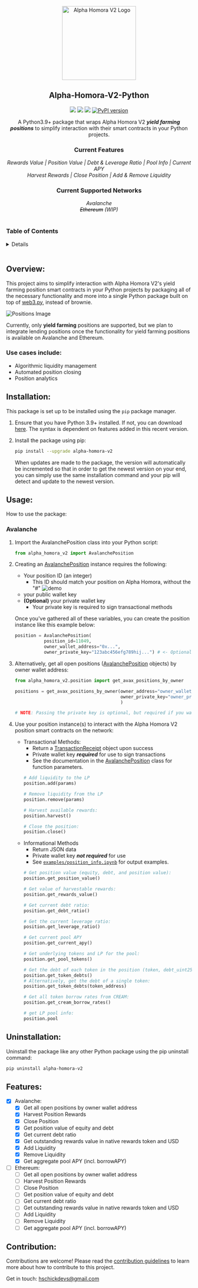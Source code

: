 <!-- PROJECT HEADER -->
<div align="center">
  <a href ="https://homora-v2.alphaventuredao.io/"><img src="https://github.com/PathX-Projects/Alpha-Homora-V2-Python/blob/main/img/ahv2_logo.png?raw=true" alt="Alpha Homora V2 Logo" height="200"></a>
  <br/>
  <h2 align="center"><strong>Alpha-Homora-V2-Python</strong></h2>
    <a href="https://homora-v2.alphaventuredao.io/"><img src="https://img.shields.io/website?down_color=red&down_message=Disconnected&label=Alpha%20Homora%20V2&up_color=blue&up_message=Online&url=https%3A%2F%2Fhomora-v2.alphaventuredao.io%2F"/></a>
    <img src="https://img.shields.io/badge/Python-3.9%2B-yellow"/>
    <a href="https://github.com/PathX-Projects/Alpha-Homora-V2-Python/issues"><img src="https://img.shields.io/github/issues/PathX-Projects/Alpha-Homora-V2-Python?color=red"/></a>
    <a href="https://badge.fury.io/py/alpha-homora-v2"><img src="https://badge.fury.io/py/alpha-homora-v2.svg" alt="PyPI version"></a>
    <p align="center">
        A Python3.9+ package that wraps Alpha Homora V2 <b><i>yield farming positions</i></b> to simplify interaction with their smart contracts in your Python projects.
    </p>
    <h3><strong>Current Features</strong></h3>
    <i>Rewards Value | Position Value | Debt & Leverage Ratio | Pool Info | Current APY</i><br>
    <i>Harvest Rewards | Close Position | Add & Remove Liquidity</i><br>
    <h3><strong>Current Supported Networks</strong></h3>
    <i>Avalanche</i><br>
    <i><del>Ethereum</del> (WIP)</i><br>
</div>
<br>

<!-- TABLE OF CONTENTS -->
### Table of Contents
<details>
  <ol>
    <li><a href="#overview">Overview</a></li>
    <li><a href="#installation">Installation</a></li>
    <li><a href="#usage">Usage</a></li>
    <ol>
      <li><a href="#avalanche">Avalanche</a></li>
    </ol>
    <li><a href="#uninstallation">Uninstallation</a></li>
    <li><a href="#features">Roadmap</a></li>
    <li><a href="#contribution">Contribution</a></li>
  </ol>
</details>
<br>

## Overview:

This project aims to simplify interaction with Alpha Homora V2's yield farming position smart contracts in your Python projects by packaging all of the necessary functionality and more into a single Python package built on top of [web3.py](https://web3py.readthedocs.io/en/stable/), instead of brownie.

![Positions Image](img/site.png)

Currently, only **yield farming** positions are supported, but we plan to integrate lending positions once the functionality for yield farming positions is available on Avalanche and Ethereum.

### Use cases include:
- Algorithmic liquidity management
- Automated position closing
- Position analytics

## Installation:

This package is set up to be installed using the `pip` package manager.

1. Ensure that you have Python 3.9+ installed. If not, you can download [here](https://www.python.org/downloads/release/python-3912/). The syntax is dependent on features added in this recent version.

2. Install the package using pip:
    ```bash
    pip install --upgrade alpha-homora-v2
    ```

    When updates are made to the package, the version will automatically be incremented so that in order to get the newest version on your end, you can simply use the same installation command and your pip will detect and update to the newest version.

## Usage:

How to use the package:

### Avalanche

1. Import the AvalanchePosition class into your Python script:
    ```python
    from alpha_homora_v2 import AvalanchePosition
    ```

<!-- 2. **(Optional)** Instantiate your custom Web3 provider object to interact with the network:
    ```python
   from alpha_homora_v2.util import get_web3_provider
   
    NETWORK_RPC_URL = "your_rpc_url"
    provider = get_web3_provider(NETWORK_RPC_URL)
    ``` -->
2. Creating an [AvalanchePosition](alpha_homora_v2/position.py) instance requires the following:
    - Your position ID (an integer)
        - This ID should match your position on Alpha Homora, without the "#"
          ![demo](https://github.com/PathX-Projects/Alpha-Homora-V2-Python/blob/main/img/id_highlight.png?raw=true)
      
    <!--- DEPRECATED
    - The token symbol/pair (a string)
        - This parameter should exactly match the token symbol/pair displayed on your Alpha Homora as shown below.
        - ![demo](img/token_highlight.png)
    -->
    <!--- DEPRECATED
    - The DEX identifier (a string)
        - This parameter should exactly match the DEX identifier displayed on your Alpha Homora position as shown below.
        - ![demo](img/dex_highlight.png)
    -->

    - your public wallet key
    - **(Optional)** your private wallet key
        - Your private key is required to sign transactional methods
    <!-- - **(Optional)** A web3 provider object
      - If none is passed, an HTTP provider will be created with the [default Avalanche RPC URL](https://api.avax.network/ext/bc/C/rpc) -->

    Once you've gathered all of these variables, you can create the position instance like this example below:
    ```python
    position = AvalanchePosition(
               position_id=11049,
               owner_wallet_address="0x...",
               owner_private_key="123abc456efg789hij...") # <- Optional - see step 4
    ```
    <!-- web3_provider=provider)  # <- Optional If you'd like to use a custom provider -->
3. Alternatively, get all open positions ([AvalanchePosition](alpha_homora_v2/position.py) objects) by owner wallet address:
   ```python
   from alpha_homora_v2.position import get_avax_positions_by_owner
   
   positions = get_avax_positions_by_owner(owner_address="owner_wallet_address",
                                           owner_private_key="owner_private_key", # <- Optional
                                           )
   
   # NOTE: Passing the private key is optional, but required if you want to use transactional methods on the returned AvalanchePosition object(s).
   ```
4. Use your position instance(s) to interact with the Alpha Homora V2 position smart contracts on the network:
   - Transactional Methods:
     - Return a [TransactionReceipt](alpha_homora_v2/receipt.py) object upon success
     - Private wallet key ***required*** for use to sign transactions
     - See the documentation in the [AvalanchePosition](alpha_homora_v2/position.py) class for function parameters.
     ```python
     # Add liquidity to the LP
     position.add(params)

     # Remove liquidity from the LP
     position.remove(params)

     # Harvest available rewards:
     position.harvest()

     # Close the position:
     position.close()
     ```
   - Informational Methods
     - Return JSON data
     - Private wallet key ***not required*** for use
     - See [`examples/position_info.ipynb`](https://github.com/PathX-Projects/Alpha-Homora-V2-Python/blob/development/examples/avalanche/position_info.ipynb) for output examples.
     ```python
     # Get position value (equity, debt, and position value):
     position.get_position_value()

     # Get value of harvestable rewards:
     position.get_rewards_value()

     # Get current debt ratio:
     position.get_debt_ratio()

     # Get the current leverage ratio:
     position.get_leverage_ratio()

     # Get current pool APY
     position.get_current_apy()

     # Get underlying tokens and LP for the pool:
     position.get_pool_tokens()

     # Get the debt of each token in the position (token, debt_uint256, debt_token, debt_usd):
     position.get_token_debts()
     # Alternatively, get the debt of a single token:
     position.get_token_debts(token_address)

     # Get all token borrow rates from CREAM:
     position.get_cream_borrow_rates()

     # get LP pool info:
     position.pool
     ```

## Uninstallation:

Uninstall the package like any other Python package using the pip uninstall command:
```bash
pip uninstall alpha-homora-v2
```

## Features:

- [x] Avalanche:
    - [x] Get all open positions by owner wallet address
    - [x] Harvest Position Rewards
    - [x] Close Position
    - [x] Get position value of equity and debt
    - [x] Get current debt ratio
    - [x] Get outstanding rewards value in native rewards token and USD
    - [x] Add Liquidity
    - [x] Remove Liquidity
    - [x] Get aggregate pool APY (incl. borrowAPY)
- [ ] Ethereum:
    - [ ] Get all open positions by owner wallet address
    - [ ] Harvest Position Rewards
    - [ ] Close Position
    - [ ] Get position value of equity and debt
    - [ ] Get current debt ratio
    - [ ] Get outstanding rewards value in native rewards token and USD
    - [ ] Add Liquidity
    - [ ] Remove Liquidity
    - [ ] Get aggregate pool APY (incl. borrowAPY)

## Contribution:

Contributions are welcome! Please read the [contribution guidelines](CONTRIBUTING.md) to learn more about how to contribute to this project.

Get in touch: [hschickdevs@gmail.com](mailto:hschickdevs@gmail.com)
